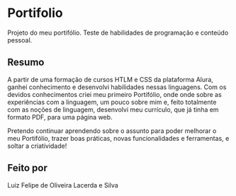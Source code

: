 # Portifolio
Projeto do meu portifólio. Teste de habilidades de programação e conteúdo pessoal.

## Resumo
A partir de uma formação de cursos HTLM e CSS da plataforma Alura, ganhei conhecimento e desenvolvi habilidades nessas linguagens.
Com os devidos conhecimentos criei meu primeiro Portifólio, onde onde sobre as experiências com a linguagem, um pouco sobre mim e, feito totalmente com as noções de linguagem, desenvolvi meu currículo, que já tinha em formato PDF, para uma página web.

Pretendo continuar aprendendo sobre o assunto para poder melhorar o meu Portifólio, trazer boas práticas, novas funcionalidades e ferramentas, e soltar a criatividade!

## Feito por
Luiz Felipe de Oliveira Lacerda e Silva
